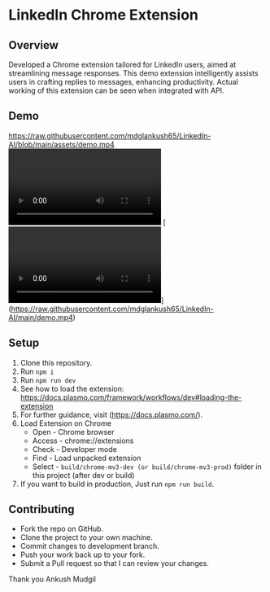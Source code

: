 # LinkedIn Chrome Extension

## Overview
Developed a Chrome extension tailored for LinkedIn users, aimed at streamlining message responses. This demo extension intelligently assists users in crafting replies to messages, enhancing productivity. Actual working of this extension can be seen when integrated with API.

## Demo 
https://raw.githubusercontent.com/mdglankush65/LinkedIn-AI/blob/main/assets/demo.mp4
<video src="https://raw.githubusercontent.com/mdglankush65/LinkedIn-AI/main/demo.mp4" controls="controls" style="max-width: 100%;"></video>
[![watch the video](https://raw.githubusercontent.com/mdglankush65/LinkedIn-AI/main/demo.mp4)]
(https://raw.githubusercontent.com/mdglankush65/LinkedIn-AI/main/demo.mp4)

## Setup
1. Clone this repository. 
2. Run `npm i`
3. Run `npm run dev`
4. See how to load the extension: https://docs.plasmo.com/framework/workflows/dev#loading-the-extension
5. For further guidance, visit (https://docs.plasmo.com/).
6. Load Extension on Chrome
   - Open - Chrome browser
   - Access - chrome://extensions
   - Check - Developer mode
   - Find - Load unpacked extension
   - Select - `build/chrome-mv3-dev (or build/chrome-mv3-prod)` folder in this project (after dev or build)
7. If you want to build in production, Just run `npm run build`.

## Contributing
- Fork the repo on GitHub. 
- Clone the project to your own machine.
- Commit changes to development branch.
- Push your work back up to your fork.
- Submit a Pull request so that I can review your changes.

Thank you 
Ankush Mudgil
